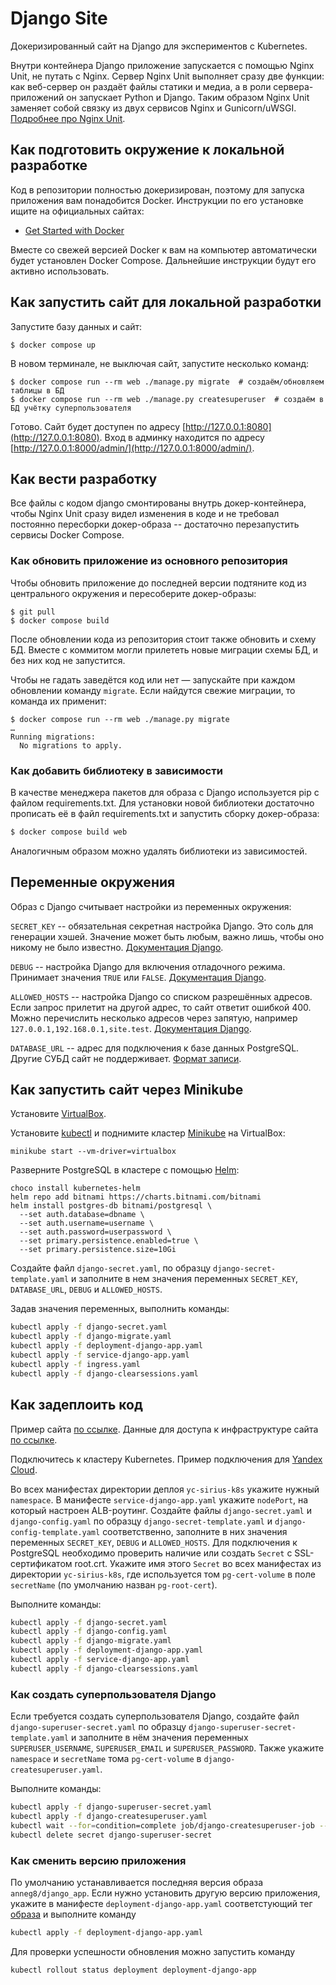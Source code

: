 # Django Site

Докеризированный сайт на Django для экспериментов с Kubernetes.

Внутри контейнера Django приложение запускается с помощью Nginx Unit, не путать с Nginx. Сервер Nginx Unit выполняет сразу две функции: как веб-сервер он раздаёт файлы статики и медиа, а в роли сервера-приложений он запускает Python и Django. Таким образом Nginx Unit заменяет собой связку из двух сервисов Nginx и Gunicorn/uWSGI. [Подробнее про Nginx Unit](https://unit.nginx.org/).

## Как подготовить окружение к локальной разработке

Код в репозитории полностью докеризирован, поэтому для запуска приложения вам понадобится Docker. Инструкции по его установке ищите на официальных сайтах:

- [Get Started with Docker](https://www.docker.com/get-started/)

Вместе со свежей версией Docker к вам на компьютер автоматически будет установлен Docker Compose. Дальнейшие инструкции будут его активно использовать.

## Как запустить сайт для локальной разработки

Запустите базу данных и сайт:

```shell
$ docker compose up
```

В новом терминале, не выключая сайт, запустите несколько команд:

```shell
$ docker compose run --rm web ./manage.py migrate  # создаём/обновляем таблицы в БД
$ docker compose run --rm web ./manage.py createsuperuser  # создаём в БД учётку суперпользователя
```

Готово. Сайт будет доступен по адресу [http://127.0.0.1:8080](http://127.0.0.1:8080). Вход в админку находится по адресу [http://127.0.0.1:8000/admin/](http://127.0.0.1:8000/admin/).

## Как вести разработку

Все файлы с кодом django смонтированы внутрь докер-контейнера, чтобы Nginx Unit сразу видел изменения в коде и не требовал постоянно пересборки докер-образа -- достаточно перезапустить сервисы Docker Compose.

### Как обновить приложение из основного репозитория

Чтобы обновить приложение до последней версии подтяните код из центрального окружения и пересоберите докер-образы:

``` shell
$ git pull
$ docker compose build
```

После обновлении кода из репозитория стоит также обновить и схему БД. Вместе с коммитом могли прилететь новые миграции схемы БД, и без них код не запустится.

Чтобы не гадать заведётся код или нет — запускайте при каждом обновлении команду `migrate`. Если найдутся свежие миграции, то команда их применит:

```shell
$ docker compose run --rm web ./manage.py migrate
…
Running migrations:
  No migrations to apply.
```

### Как добавить библиотеку в зависимости

В качестве менеджера пакетов для образа с Django используется pip с файлом requirements.txt. Для установки новой библиотеки достаточно прописать её в файл requirements.txt и запустить сборку докер-образа:

```sh
$ docker compose build web
```

Аналогичным образом можно удалять библиотеки из зависимостей.

<a name="env-variables"></a>
## Переменные окружения

Образ с Django считывает настройки из переменных окружения:

`SECRET_KEY` -- обязательная секретная настройка Django. Это соль для генерации хэшей. Значение может быть любым, важно лишь, чтобы оно никому не было известно. [Документация Django](https://docs.djangoproject.com/en/3.2/ref/settings/#secret-key).

`DEBUG` -- настройка Django для включения отладочного режима. Принимает значения `TRUE` или `FALSE`. [Документация Django](https://docs.djangoproject.com/en/3.2/ref/settings/#std:setting-DEBUG).

`ALLOWED_HOSTS` -- настройка Django со списком разрешённых адресов. Если запрос прилетит на другой адрес, то сайт ответит ошибкой 400. Можно перечислить несколько адресов через запятую, например `127.0.0.1,192.168.0.1,site.test`. [Документация Django](https://docs.djangoproject.com/en/3.2/ref/settings/#allowed-hosts).

`DATABASE_URL` -- адрес для подключения к базе данных PostgreSQL. Другие СУБД сайт не поддерживает. [Формат записи](https://github.com/jacobian/dj-database-url#url-schema).

## Как запустить сайт через Minikube

Установите [VirtualBox](https://www.virtualbox.org/).

Установите [kubectl](https://kubernetes.io/ru/docs/tasks/tools/install-kubectl/) и поднимите кластер [Minikube](https://minikube.sigs.k8s.io/docs/drivers/virtualbox/) на VirtualBox:

```
minikube start --vm-driver=virtualbox
```

Разверните PostgreSQL в кластере с помощью [Helm](https://helm.sh/):

```
choco install kubernetes-helm
helm repo add bitnami https://charts.bitnami.com/bitnami
helm install postgres-db bitnami/postgresql \
  --set auth.database=dbname \
  --set auth.username=username \
  --set auth.password=userpassword \
  --set primary.persistence.enabled=true \
  --set primary.persistence.size=10Gi
```

Создайте файл `django-secret.yaml`, по образцу `django-secret-template.yaml` и заполните в нем значения переменных `SECRET_KEY`, `DATABASE_URL`, `DEBUG` и `ALLOWED_HOSTS`.

Задав значения переменных, выполнить команды:

```sh
kubectl apply -f django-secret.yaml
kubectl apply -f django-migrate.yaml
kubectl apply -f deployment-django-app.yaml
kubectl apply -f service-django-app.yaml
kubectl apply -f ingress.yaml
kubectl apply -f django-clearsessions.yaml
```

## Как задеплоить код

Пример сайта [по ссылке](https://edu-anna-veselova.sirius-k8s.dvmn.org/).
Данные для доступа к инфраструктуре сайта [по ссылке](https://sirius-env-registry.website.yandexcloud.net/edu-anna-veselova.html).

Подключитесь к кластеру Kubernetes. Пример подключения для [Yandex Cloud](https://yandex.cloud/ru/docs/managed-kubernetes/operations/connect/#kubectl-connect).

Во всех манифестах директории деплоя `yc-sirius-k8s` укажите нужный `namespace`. В манифесте `service-django-app.yaml` укажите `nodePort`, на который настроен ALB-роутинг. 
Создайте файлы `django-secret.yaml` и `django-config.yaml` по образцу `django-secret-template.yaml` и `django-config-template.yaml` соответственно, заполните в них значения переменных `SECRET_KEY`, `DEBUG` и `ALLOWED_HOSTS`.
Для подключения к PostgreSQL необходимо проверить наличие или создать `Secret` с SSL-сертификатом root.crt. Укажите имя этого `Secret` во всех манифестах из директории `yc-sirius-k8s`, где используется том `pg-cert-volume` в поле `secretName` (по умолчанию назван `pg-root-cert`).

Выполните команды:

```sh
kubectl apply -f django-secret.yaml
kubectl apply -f django-config.yaml
kubectl apply -f django-migrate.yaml
kubectl apply -f deployment-django-app.yaml
kubectl apply -f service-django-app.yaml
kubectl apply -f django-clearsessions.yaml
```

### Как создать суперпользователя Django
Если требуется создать суперпользователя Django, создайте файл `django-superuser-secret.yaml` по образцу `django-superuser-secret-template.yaml` и заполните в нём значения переменных `SUPERUSER_USERNAME`, `SUPERUSER_EMAIL` и `SUPERUSER_PASSWORD`. Также укажите `namespace` и `secretName` тома `pg-cert-volume` в `django-createsuperuser.yaml`.

Выполните команды:

```sh
kubectl apply -f django-superuser-secret.yaml
kubectl apply -f django-createsuperuser.yaml
kubectl wait --for=condition=complete job/django-createsuperuser-job --timeout=300s
kubectl delete secret django-superuser-secret
```

### Как сменить версию приложения
По умолчанию устанавливается последняя версия образа `anneg8/django_app`. Если нужно установить другую версию приложения, укажите в манифесте `deployment-django-app.yaml` соответстующий тег [образа](https://hub.docker.com/repository/docker/anneg8/django_app/general) и выполните команду

```sh
kubectl apply -f deployment-django-app.yaml
```

Для проверки успешности обновления можно запустить команду

```sh
kubectl rollout status deployment deployment-django-app
```

